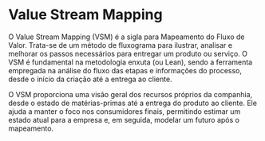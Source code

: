 # Value Stream Mapping

O Value Stream Mapping (VSM) é a sigla para Mapeamento do Fluxo de Valor. Trata-se de um método de fluxograma para ilustrar, analisar e melhorar os passos necessários para entregar um produto ou serviço. O VSM é fundamental na metodologia enxuta (ou Lean), sendo a ferramenta empregada na análise do fluxo das etapas e informações do processo, desde o início da criação até a entrega ao cliente.

O VSM proporciona uma visão geral dos recursos próprios da companhia, desde o estado de matérias-primas até a entrega do produto ao cliente. Ele ajuda a manter o foco nos consumidores finais, permitindo estimar um estado atual para a empresa e, em seguida, modelar um futuro após o mapeamento.


